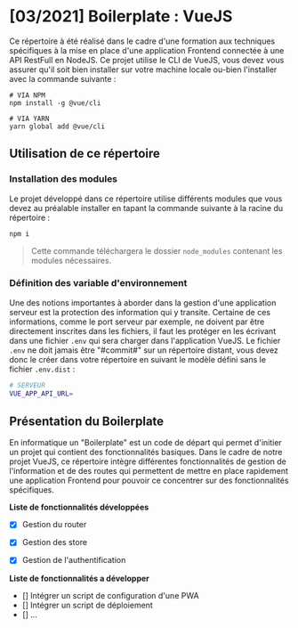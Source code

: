 # [03/2021] Boilerplate : VueJS

Ce répertoire à été réalisé dans le cadre d'une formation aux techniques spécifiques à la mise en place d'une application Frontend connectée à une API RestFull en NodeJS. Ce projet utilise le CLI de VueJS, vous devez vous assurer qu'il soit bien installer sur votre machine locale ou-bien l'installer avec la commande suivante : 

```bach
# VIA NPM
npm install -g @vue/cli

# VIA YARN
yarn global add @vue/cli
````

## Utilisation de ce répertoire

### Installation des modules

Le projet développé dans ce répertoire utilise différents modules que vous devez au préalable installer en tapant la commande suivante à la racine du répertoire : 

```bash
npm i
```

> Cette commande téléchargera le dossier `node_modules` contenant les modules nécessaires.


### Définition des variable d'environnement

Une des notions importantes à aborder dans la gestion d'une application serveur est la protection des information qui y transite. Certaine de ces informations, comme le port serveur par exemple, ne doivent par être directement inscrites dans les fichiers, il faut les protéger en les écrivant dans une fichier `.env` qui sera charger dans l'application VueJS. Le fichier `.env` ne doit jamais être "#commit#" sur un répertoire distant, vous devez donc le créer dans votre répertoire en suivant le modèle défini sans le fichier `.env.dist` : 

```bash
# SERVEUR
VUE_APP_API_URL=
```

## Présentation du Boilerplate

En informatique un "Boilerplate" est un code de départ qui permet d'initier un projet qui contient des fonctionnalités basiques. Dans le cadre de notre projet VueJS, ce répertoire intègre différentes fonctionnalités de gestion de l'information et de des routes qui permettent de mettre en place rapidement une application Frontend pour pouvoir ce concentrer sur des fonctionnalités spécifiques.

**Liste de fonctionnalités développées**

- [x] Gestion du router
- [x] Gestion des store
- [x] Gestion de l'authentification


**Liste de fonctionnalités a développer**

- [] Intégrer un script de configuration d'une PWA
- [] Intégrer un script de déploiement
- [] ...